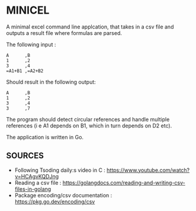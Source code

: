 # MINICEL

A minimal excel command line applcation, that takes in a csv file and outputs a result file where formulas are parsed. 

The following input :

```csv
A      ,B
1      ,2
3      ,4
=A1+B1 ,=A2+B2
```

Should result in the following output:

```csv
A      ,B
1      ,2
3      ,4
3      ,7
```

The program should detect circular references and handle multiple references (i e A1 depends on B1, which in turn depends on D2 etc).

The application is written in Go.

## SOURCES

* Following Tsoding daily:s video in C : https://www.youtube.com/watch?v=HCAgvKQDJng
* Reading a csv file : https://golangdocs.com/reading-and-writing-csv-files-in-golang
* Package encoding/csv documentation : https://pkg.go.dev/encoding/csv